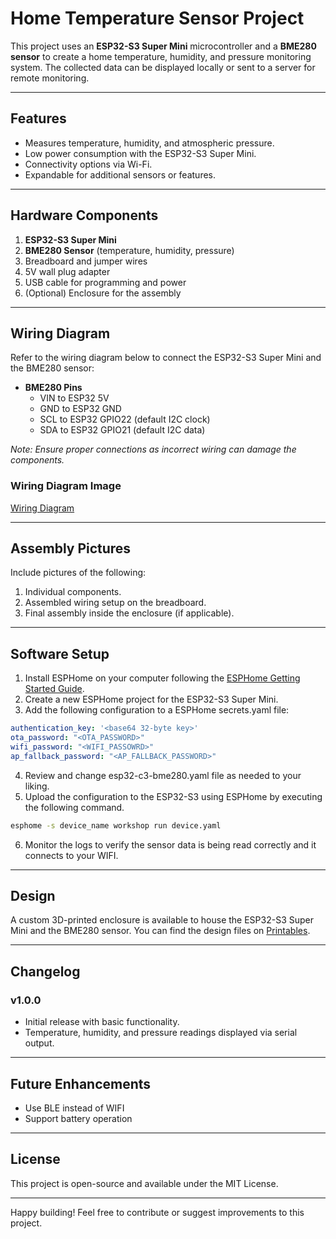 
# Home Temperature Sensor Project

This project uses an **ESP32-S3 Super Mini** microcontroller and a **BME280 sensor** to create a home temperature, humidity, and pressure monitoring system. The collected data can be displayed locally or sent to a server for remote monitoring.

---

## Features
- Measures temperature, humidity, and atmospheric pressure.
- Low power consumption with the ESP32-S3 Super Mini.
- Connectivity options via Wi-Fi.
- Expandable for additional sensors or features.

---

## Hardware Components

1. **ESP32-S3 Super Mini**
2. **BME280 Sensor** (temperature, humidity, pressure)
3. Breadboard and jumper wires
4. 5V wall plug adapter
5. USB cable for programming and power
6. (Optional) Enclosure for the assembly

---

## Wiring Diagram

Refer to the wiring diagram below to connect the ESP32-S3 Super Mini and the BME280 sensor:

- **BME280 Pins**
  - VIN to ESP32 5V
  - GND to ESP32 GND
  - SCL to ESP32 GPIO22 (default I2C clock)
  - SDA to ESP32 GPIO21 (default I2C data)

*Note: Ensure proper connections as incorrect wiring can damage the components.*

### Wiring Diagram Image
[Wiring Diagram](./docs/temp-sensor-wiring-diagram.png)

---

## Assembly Pictures

Include pictures of the following:
1. Individual components.
2. Assembled wiring setup on the breadboard.
3. Final assembly inside the enclosure (if applicable).

---

## Software Setup

1. Install ESPHome on your computer following the [ESPHome Getting Started Guide](https://esphome.io/guides/getting_started.html).
2. Create a new ESPHome project for the ESP32-S3 Super Mini.
3. Add the following configuration to a ESPHome secrets.yaml file:

```yaml
authentication_key: '<base64 32-byte key>'
ota_password: "<OTA_PASSWORD>"
wifi_password: "<WIFI_PASSOWRD>"
ap_fallback_password: "<AP_FALLBACK_PASSWORD>"
```

4. Review and change esp32-c3-bme280.yaml file as needed to your liking.
5. Upload the configuration to the ESP32-S3 using ESPHome by executing the following command.
```bash
esphome -s device_name workshop run device.yaml
```
6. Monitor the logs to verify the sensor data is being read correctly and it connects to your WIFI.

---

## Design

A custom 3D-printed enclosure is available to house the ESP32-S3 Super Mini and the BME280 sensor. You can find the design files on [Printables](https://www.printables.com/model/1124472-esp32-c3-temperature-sensor-enclosure).

---

## Changelog

### v1.0.0
- Initial release with basic functionality.
- Temperature, humidity, and pressure readings displayed via serial output.

---

## Future Enhancements
- Use BLE instead of WIFI
- Support battery operation

---

## License
This project is open-source and available under the MIT License.

---

Happy building! Feel free to contribute or suggest improvements to this project.
